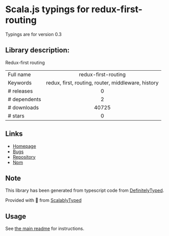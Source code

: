 
# Scala.js typings for redux-first-routing

Typings are for version 0.3

## Library description:
Redux-first routing

|                    |                 |
| ------------------ | :-------------: |
| Full name          | redux-first-routing |
| Keywords           | redux, first, routing, router, middleware, history |
| # releases         | 0 |
| # dependents       | 2 |
| # downloads        | 40725 |
| # stars            | 0 |

## Links
- [Homepage](https://github.com/mksarge/redux-first-routing)
- [Bugs](https://github.com/mksarge/redux-first-routing/issues)
- [Repository](https://github.com/mksarge/redux-first-routing)
- [Npm](https://www.npmjs.com/package/redux-first-routing)
    


## Note
This library has been generated from typescript code from [DefinitelyTyped](https://definitelytyped.org).

Provided with :purple_heart: from [ScalablyTyped](https://github.com/oyvindberg/ScalablyTyped)

## Usage
See [the main readme](../../readme.md) for instructions.


